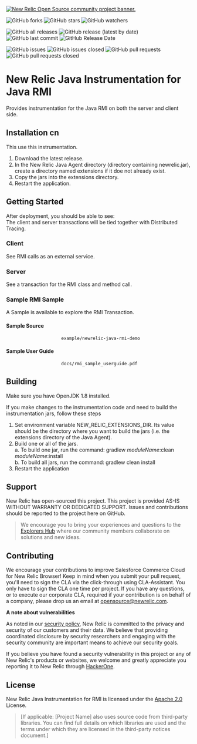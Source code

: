 <a href="https://opensource.newrelic.com/oss-category/#community-project"><picture><source media="(prefers-color-scheme: dark)" srcset="https://github.com/newrelic/opensource-website/raw/main/src/images/categories/dark/Community_Project.png"><source media="(prefers-color-scheme: light)" srcset="https://github.com/newrelic/opensource-website/raw/main/src/images/categories/Community_Project.png"><img alt="New Relic Open Source community project banner." src="https://github.com/newrelic/opensource-website/raw/main/src/images/categories/Community_Project.png"></picture></a>

![GitHub forks](https://img.shields.io/github/forks/newrelic/newrelic-java-rmi?style=social)
![GitHub stars](https://img.shields.io/github/stars/newrelic/newrelic-java-rmi?style=social)
![GitHub watchers](https://img.shields.io/github/watchers/newrelic/newrelic-java-rmi?style=social)

![GitHub all releases](https://img.shields.io/github/downloads/newrelic/newrelic-java-rmi/total)
![GitHub release (latest by date)](https://img.shields.io/github/v/release/newrelic/newrelic-java-rmi)
![GitHub last commit](https://img.shields.io/github/last-commit/newrelic/newrelic-java-rmi)
![GitHub Release Date](https://img.shields.io/github/release-date/newrelic/newrelic-java-rmi)


![GitHub issues](https://img.shields.io/github/issues/newrelic/newrelic-java-rmi)
![GitHub issues closed](https://img.shields.io/github/issues-closed/newrelic/newrelic-java-rmi)
![GitHub pull requests](https://img.shields.io/github/issues-pr/newrelic/newrelic-java-rmi)
![GitHub pull requests closed](https://img.shields.io/github/issues-pr-closed/newrelic/newrelic-java-rmi)


# New Relic Java Instrumentation for Java RMI 

Provides instrumentation for the Java RMI on both the server and client side. 

## Installation cn

This use this instrumentation.  
1. Download the latest release.    
2. In the New Relic Java Agent directory (directory containing newrelic.jar), create a directory named extensions if it doe not already exist.   
3. Copy the jars into the extensions directory.   
4. Restart the application.   

## Getting Started

After deployment, you should be able to see:   
The client and server transactions will be tied together with Distributed Tracing.   

### Client
See RMI calls as an external service.    
### Server
See a transaction for the RMI class and method call.   

### Sample RMI Sample
A Sample is available to explore the RMI Transaction.
#### Sample Source  
                         example/newrelic-java-rmi-demo
#### Sample User Guide
                         docs/rmi_sample_userguide.pdf

## Building

Make sure you have OpenJDK 1.8 installed.

If you make changes to the instrumentation code and need to build the instrumentation jars, follow these steps
1. Set environment variable NEW_RELIC_EXTENSIONS_DIR.  Its value should be the directory where you want to build the jars (i.e. the extensions directory of the Java Agent).   
2. Build one or all of the jars.   
a. To build one jar, run the command:  gradlew _moduleName_:clean  _moduleName_:install    
b. To build all jars, run the command: gradlew clean install
3. Restart the application

## Support

New Relic has open-sourced this project. This project is provided AS-IS WITHOUT WARRANTY OR DEDICATED SUPPORT. Issues and contributions should be reported to the project here on GitHub.

>We encourage you to bring your experiences and questions to the [Explorers Hub](https://discuss.newrelic.com) where our community members collaborate on solutions and new ideas.

## Contributing

We encourage your contributions to improve Salesforce Commerce Cloud for New Relic Browser! Keep in mind when you submit your pull request, you'll need to sign the CLA via the click-through using CLA-Assistant. You only have to sign the CLA one time per project. If you have any questions, or to execute our corporate CLA, required if your contribution is on behalf of a company, please drop us an email at opensource@newrelic.com.

**A note about vulnerabilities**

As noted in our [security policy](../../security/policy), New Relic is committed to the privacy and security of our customers and their data. We believe that providing coordinated disclosure by security researchers and engaging with the security community are important means to achieve our security goals.

If you believe you have found a security vulnerability in this project or any of New Relic's products or websites, we welcome and greatly appreciate you reporting it to New Relic through [HackerOne](https://hackerone.com/newrelic).

## License

New Relic Java Instrumentation for RMI is licensed under the [Apache 2.0](http://apache.org/licenses/LICENSE-2.0.txt) License.

>[If applicable: [Project Name] also uses source code from third-party libraries. You can find full details on which libraries are used and the terms under which they are licensed in the third-party notices document.]

